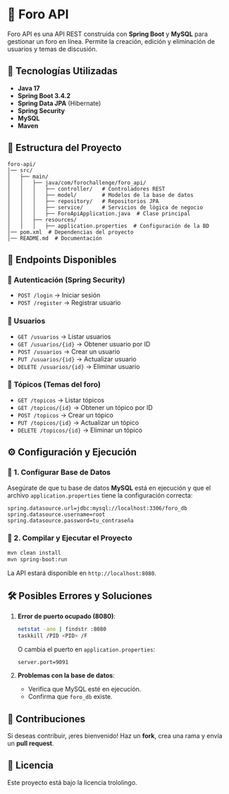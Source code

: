 # 📌 Foro API

Foro API es una API REST construida con **Spring Boot** y **MySQL** para gestionar un foro en línea. Permite la creación, edición y eliminación de usuarios y temas de discusión.

## 🚀 Tecnologías Utilizadas
- **Java 17**
- **Spring Boot 3.4.2**
- **Spring Data JPA** (Hibernate)
- **Spring Security**
- **MySQL**
- **Maven**

## 📂 Estructura del Proyecto
```
foro-api/
│── src/
│   ├── main/
│   │   ├── java/com/forochallenge/foro_api/
│   │   │   ├── controller/   # Controladores REST
│   │   │   ├── model/        # Modelos de la base de datos
│   │   │   ├── repository/   # Repositorios JPA
│   │   │   ├── service/      # Servicios de lógica de negocio
│   │   │   ├── ForoApiApplication.java  # Clase principal
│   │   ├── resources/
│   │   │   ├── application.properties  # Configuración de la BD
│── pom.xml  # Dependencias del proyecto
│── README.md  # Documentación
```

## 📌 Endpoints Disponibles

### 📌 Autenticación (Spring Security)
- `POST /login` → Iniciar sesión
- `POST /register` → Registrar usuario

### 📌 Usuarios
- `GET /usuarios` → Listar usuarios
- `GET /usuarios/{id}` → Obtener usuario por ID
- `POST /usuarios` → Crear un usuario
- `PUT /usuarios/{id}` → Actualizar usuario
- `DELETE /usuarios/{id}` → Eliminar usuario

### 📌 Tópicos (Temas del foro)
- `GET /topicos` → Listar tópicos
- `GET /topicos/{id}` → Obtener un tópico por ID
- `POST /topicos` → Crear un tópico
- `PUT /topicos/{id}` → Actualizar un tópico
- `DELETE /topicos/{id}` → Eliminar un tópico

## ⚙️ Configuración y Ejecución
### 📌 1. Configurar Base de Datos
Asegúrate de que tu base de datos **MySQL** está en ejecución y que el archivo `application.properties` tiene la configuración correcta:
```properties
spring.datasource.url=jdbc:mysql://localhost:3306/foro_db
spring.datasource.username=root
spring.datasource.password=tu_contraseña
```

### 📌 2. Compilar y Ejecutar el Proyecto
```sh
mvn clean install
mvn spring-boot:run
```
La API estará disponible en `http://localhost:8080`.

## 🛠 Posibles Errores y Soluciones
1. **Error de puerto ocupado (8080)**:
   ```sh
   netstat -ano | findstr :8080
   taskkill /PID <PID> /F
   ```
   O cambia el puerto en `application.properties`:
   ```properties
   server.port=9091
   ```

2. **Problemas con la base de datos**:
   - Verifica que MySQL esté en ejecución.
   - Confirma que `foro_db` existe.

## 📝 Contribuciones
Si deseas contribuir, ¡eres bienvenido! Haz un **fork**, crea una rama y envía un **pull request**.

## 📜 Licencia
Este proyecto está bajo la licencia trololingo.

